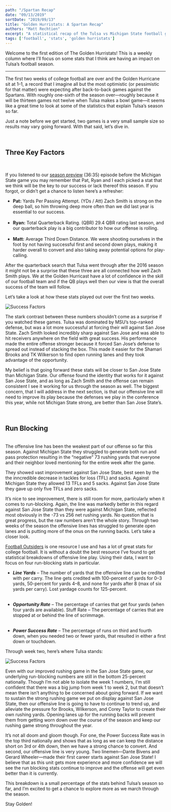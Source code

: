 ```yaml
---
path: "/Spartan Recap"
date: "09/13/2019"
sortDate: "2019/09/13"
title: "Golden Hurristats: A Spartan Recap"
authors: "Matt Rechtien"
excerpt: "A statistical recap of the Tulsa vs Michigan State football game."
tags: ['football', 'stats', 'golden hurristats']
---
```


Welcome to the first edition of The Golden Hurristats! This is a weekly column where I’ll focus on some stats that I think are having an impact on Tulsa’s football season.

---

The first two weeks of college football are over and the Golden Hurricane sit at 1–1, a record that I imagine all but the most optimistic (or pessimistic for that matter) were expecting after back-to-back games against the Spartans. With roughly one-sixth of the season over—roughly because it will be thirteen games not twelve when Tulsa makes a bowl game—it seems like a great time to look at some of the statistics that explain Tulsa’s season so far.

Just a note before we get started, two games is a very small sample size so results may vary going forward. With that said, let’s dive in.

<br />

## Three Key Factors

<br />

If you listened to our [season preview](https://anchor.fm/thegoldenhurricast/episodes/2-3-Meet-the-Spartans-e54kh2) (36:35) episode before the Michigan State game you may remember that Pat, Ryan and I each picked a stat that we think will be the key to our success or lack thereof this season. If you forgot, or didn’t get a chance to listen here’s a refresher:

- **Pat:** Yards Per Passing Attempt. (YDs / Att) Zach Smith is strong on the deep ball, so him throwing deep more often than we did last year is essential to our success.
<br /> <br />
- **Ryan:** Total Quarterback Rating. (QBR) 29.4 QBR rating last season, and our quarterback play is a big contributor to how our offense is rolling.
<br /> <br />
- **Matt:** Average Third Down Distance. We were shooting ourselves in the foot by not having successful first and second down plays, making it harder overall to convert and also taking away potential options for play-calling.

After the quarterback search that Tulsa went through after the 2016 season it might not be a surprise that these three are all connected how well Zach Smith plays. We at the Golden Hurricast have a lot of confidence in the skill of our football team and if the QB plays well then our view is that the overall success of the team will follow.

Let’s take a look at how these stats played out over the first two weeks.

![Success Factors](../../blog_images/spartan-recap/spartan-recap-table1.jpg)

The stark contrast between these numbers shouldn’t come as a surprise if you watched these games. Tulsa was dominated by MSU’s top-ranked defense, but was a lot more successful at forcing their will against San Jose State. Zach Smith looked incredibly sharp against San Jose and was able to hit receivers anywhere on the field with great success. His performance made the entire offense stronger because it forced San Jose’s defense to spread out instead of stacking the box. This made it easier for the Shamari Brooks and TK Wilkerson to find open running lanes and they took advantage of the opportunity.

My belief is that going forward these stats will be closer to San Jose State than Michigan State. Our offense found the identity that works for it against San Jose State, and as long as Zach Smith and the offense can remain consistent I see it working for us through the season as well. The biggest concern, that I will address in the next section, is that our offensive line will need to improve its play because the defenses we play in the conference this year, while not Michigan State strong, are better than San Jose State’s.

<br />

## Run Blocking
<br />
The offensive line has been the weakest part of our offense so far this season. Against Michigan State they struggled to generate both run and pass protection resulting in the “negative” 73 rushing yards that everyone and their neighbor loved mentioning for the entire week after the game.

They showed vast improvement against San Jose State, best seen by the the inncredible decrease in tackles for loss (TFL) and sacks. Against Michigan State they allowed 13 TFLs and 5 sacks. Against San Jose State they gave up only five TFLs and zero sacks.

It’s nice to see improvement, there is still room for more, particularly when it comes to run-blocking. Again, the line was markedly better in this regard against San Jose State than they were against Michigan State, reflected most obviously in the -73 vs 256 net rushing yards. No question that is great progress, but the raw numbers aren’t the whole story. Through two weeks of the season the offensive lines has struggled to generate open lanes and is putting more of the onus on the running backs. Let’s take a closer look.

[Football Outsiders](https://www.footballoutsiders.com/stats/ncaaol/2019) is one resource I use and has a lot of great stats for college football. It is without a doubt the best resource I’ve found to get statistical breakdowns of offensive line play. Using their data, I want to focus on four run-blocking stats in particular.

- ***Line Yards*** – The number of yards that the offensive line can be credited with per carry. The line gets credited with 100-percent of yards for 0–3 yards, 50-percent for yards 4–8, and none for yards after 8 (max of six yards per carry). Lost yardage counts for 125-percent.
<br /> <br />

- ***Opportunity Rate*** – The percentage of carries that get four yards (when four yards are available).
Stuff Rate – The percentage of carries that are stopped at or behind the line of scrimmage.
<br /> <br />

- ***Power Success Rate*** – The percentage of runs on third and fourth down, when you needed two or fewer yards, that resulted in either a first down or touchdown.

Through week two, here’s where Tulsa stands:

![Success Factors](../../blog_images/spartan-recap/spartan-recap-table2.jpg)

Even with our improved rushing game in the San Jose State game, our underlying run-blocking numbers are still in the bottom 25-percent nationally. Though I’m not able to isolate the week 1 numbers, I’m still confident that there was a big jump from week 1 to week 2, but that doesn’t mean there isn’t anything to be concerned about going forward. If we want to sustain the strong rushing game we put on display against San Jose State, then our offensive line is going to have to continue to trend up, and alleviate the pressure for Brooks, Wilkerson, and Corey Taylor to create their own rushing yards. Opening lanes up for the running backs will prevent them from getting worn down over the course of the season and keep our rushing game strong throughout the year.

It’s not all doom and gloom though. For one, the Power Success Rate was in the top third nationally and shows that as long as we can keep the distance short on 3rd or 4th down, then we have a strong chance to convert. And second, our offensive line is very young. Two linemen—Dante Bivens and Gerard Wheeler—made their first career starts against San Jose State! I believe that as this unit gets more experience and more confidence we will see the run blocking stats continue to improve and the offense will get even better than it is currently.

This breakdown is a small percentage of the stats behind Tulsa’s season so far, and I’m excited to get a chance to explore more as we march through the season.

Stay Golden!
